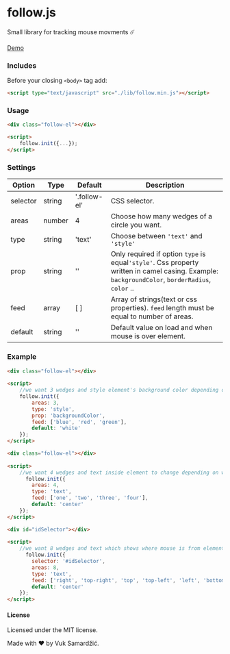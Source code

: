 # follow.js
Small library for tracking mouse movments :comet:

[Demo](https://vuksamardzic.github.io/follow.js/)

### Includes

Before your closing ```<body>``` tag add:

```html
<script type="text/javascript" src="./lib/follow.min.js"></script>
```

### Usage
```html
<div class="follow-el"></div>
```

```html
<script>
    follow.init({...});
</script>
```

### Settings

Option | Type | Default | Description
------ | ---- | ------- | -----------
selector | string | '.follow-el' | CSS selector.
areas | number | 4 | Choose how many wedges of a circle you want.
type | string | 'text' | Choose between `'text'` and `'style'`
prop | string | '' | Only required if option `type` is equal`'style'`. Css property written in camel casing. Example: `backgroundColor`, `borderRadius`, `color` ..
feed | array | [ ] | Array of strings(text or css properties). `feed` length must be equal to number of areas.
default | string | '' | Default value on load and when mouse is over element.

### Example
```html
<div class="follow-el"></div>
 
<script>
    //we want 3 wedges and style element's background color depending on what wedge mouse is.
    follow.init({
        areas: 3,
        type: 'style',
        prop: 'backgroundColor',
        feed: ['blue', 'red', 'green'],
        default: 'white'
    });
</script>
```
```html
<div class="follow-el"></div>
 
<script>
    //we want 4 wedges and text inside element to change depending on wedge. Remember we don't need 'prop' since it's not css styling!
      follow.init({
        areas: 4,
        type: 'text',
        feed: ['one', 'two', 'three', 'four'],
        default: 'center'
    });
</script>
```
```html
<div id="idSelector"></div>
 
<script>
    //we want 8 wedges and text which shows where mouse is from element perspective.
      follow.init({
        selector: '#idSelector',
        areas: 8,
        type: 'text',
        feed: ['right', 'top-right', 'top', 'top-left', 'left', 'bottom-left', 'bottom', 'bottom-right'],
        default: 'center'
    });
</script>
```
#### License

Licensed under the MIT license.

Made with :heart: by Vuk Samardžić.